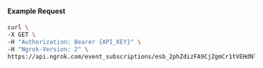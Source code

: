 <!-- Code generated for API Clients. DO NOT EDIT. -->

#### Example Request

```bash
curl \
-X GET \
-H "Authorization: Bearer {API_KEY}" \
-H "Ngrok-Version: 2" \
https://api.ngrok.com/event_subscriptions/esb_2phZdizFA9CjZgmCr1tVEHdNl0Y/sources/ip_policy_updated.v0
```
